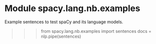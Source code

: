 Module spacy.lang.nb.examples
=============================
Example sentences to test spaCy and its language models.

>>> from spacy.lang.nb.examples import sentences
>>> docs = nlp.pipe(sentences)